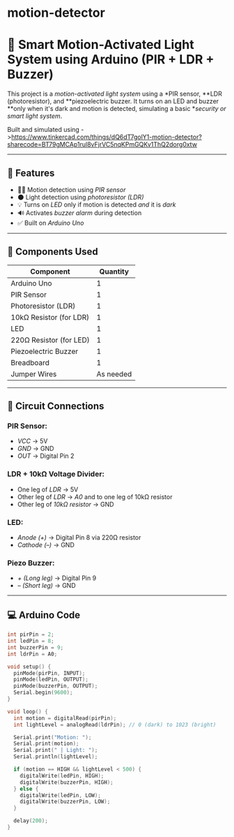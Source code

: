 # motion-detector
# 🔦 Smart Motion-Activated Light System using Arduino (PIR + LDR + Buzzer)

This project is a *motion-activated light system* using a *PIR sensor, **LDR (photoresistor), and **piezoelectric buzzer. It turns on an LED and buzzer **only when it's dark and motion is detected, simulating a basic **security or smart light system*.

Built and simulated using ->https://www.tinkercad.com/things/dQ6dT7golY1-motion-detector?sharecode=BT79gMCAp1rul8vFjrVC5nqKPmGQKv1ThQ2dorg0xtw

---

## 🚀 Features

- 🕵‍♂ Motion detection using *PIR sensor*
- 🌑 Light detection using *photoresistor (LDR)*
- 💡 Turns on *LED* only if motion is detected *and* it is *dark*
- 🔊 Activates *buzzer alarm* during detection
- ✅ Built on *Arduino Uno*

---

## 🧰 Components Used

| Component        | Quantity |
|------------------|----------|
| Arduino Uno      | 1        |
| PIR Sensor       | 1        |
| Photoresistor (LDR) | 1     |
| 10kΩ Resistor (for LDR) | 1 |
| LED              | 1        |
| 220Ω Resistor (for LED) | 1 |
| Piezoelectric Buzzer | 1    |
| Breadboard       | 1        |
| Jumper Wires     | As needed |

---

## 🔌 Circuit Connections

### PIR Sensor:
- *VCC* → 5V  
- *GND* → GND  
- *OUT* → Digital Pin 2

### LDR + 10kΩ Voltage Divider:
- One leg of *LDR* → 5V  
- Other leg of *LDR* → *A0* and to one leg of 10kΩ resistor  
- Other leg of *10kΩ resistor* → GND

### LED:
- *Anode (+)* → Digital Pin 8 via 220Ω resistor  
- *Cathode (–)* → GND

### Piezo Buzzer:
- *+ (Long leg)* → Digital Pin 9  
- *– (Short leg)* → GND

---

## 💻 Arduino Code

```cpp
int pirPin = 2;
int ledPin = 8;
int buzzerPin = 9;
int ldrPin = A0;

void setup() {
  pinMode(pirPin, INPUT);
  pinMode(ledPin, OUTPUT);
  pinMode(buzzerPin, OUTPUT);
  Serial.begin(9600);
}

void loop() {
  int motion = digitalRead(pirPin);
  int lightLevel = analogRead(ldrPin); // 0 (dark) to 1023 (bright)

  Serial.print("Motion: ");
  Serial.print(motion);
  Serial.print(" | Light: ");
  Serial.println(lightLevel);

  if (motion == HIGH && lightLevel < 500) {
    digitalWrite(ledPin, HIGH);
    digitalWrite(buzzerPin, HIGH);
  } else {
    digitalWrite(ledPin, LOW);
    digitalWrite(buzzerPin, LOW);
  }

  delay(200);
}
